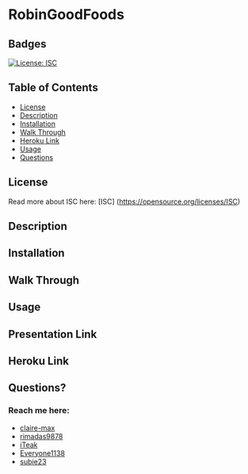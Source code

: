 # RobinGoodFoods

## Badges
  [![License: ISC](https://img.shields.io/badge/License-ISC-blue.svg)](https://opensource.org/licenses/ISC)

  ## Table of Contents
  * [License](#license)
  * [Description](#description)
  * [Installation](#Installation)
  * [Walk Through](#walkthrough)
  * [Heroku Link](#Herokulink)
  * [Usage](#usage)
  * [Questions](#questions)

  ## License
  Read more about ISC here:
  [ISC] (https://opensource.org/licenses/ISC)

  ## Description


 ## Installation


  ## Walk Through


  ## Usage



  ## Presentation Link


  ## Heroku Link
 

  ## Questions?
  ### Reach me here: 
  * [claire-max](https://github.com/claire-max) 
  * [rimadas9878](https://github.com/rimadas9878)
  * [iTeak](https://github.com/iTeak)
  * [Everyone1138](https://github.com/Everyone1138)
  * [subie23](https://github.com/subie23)